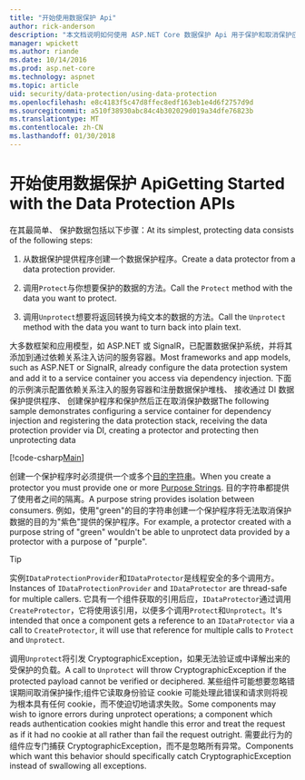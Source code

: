 ```yaml
---
title: "开始使用数据保护 Api"
author: rick-anderson
description: "本文档说明如何使用 ASP.NET Core 数据保护 Api 用于保护和取消保护应用中的数据。"
manager: wpickett
ms.author: riande
ms.date: 10/14/2016
ms.prod: asp.net-core
ms.technology: aspnet
ms.topic: article
uid: security/data-protection/using-data-protection
ms.openlocfilehash: e8c4183f5c47d8ffec8edf163eb1e4d6f2757d9d
ms.sourcegitcommit: a510f38930abc84c4b302029d019a34dfe76823b
ms.translationtype: MT
ms.contentlocale: zh-CN
ms.lasthandoff: 01/30/2018
---
```

# <a name="getting-started-with-the-data-protection-apis"></a><span data-ttu-id="76b27-103">开始使用数据保护 Api</span><span class="sxs-lookup"><span data-stu-id="76b27-103">Getting Started with the Data Protection APIs</span></span>

<a name="security-data-protection-getting-started"></a>

<span data-ttu-id="76b27-104">在其最简单、 保护数据包括以下步骤：</span><span class="sxs-lookup"><span data-stu-id="76b27-104">At its simplest, protecting data consists of the following steps:</span></span>

1. <span data-ttu-id="76b27-105">从数据保护提供程序创建一个数据保护程序。</span><span class="sxs-lookup"><span data-stu-id="76b27-105">Create a data protector from a data protection provider.</span></span>

2. <span data-ttu-id="76b27-106">调用`Protect`与你想要保护的数据的方法。</span><span class="sxs-lookup"><span data-stu-id="76b27-106">Call the `Protect` method with the data you want to protect.</span></span>

3. <span data-ttu-id="76b27-107">调用`Unprotect`想要将返回转换为纯文本的数据的方法。</span><span class="sxs-lookup"><span data-stu-id="76b27-107">Call the `Unprotect` method with the data you want to turn back into plain text.</span></span>

<span data-ttu-id="76b27-108">大多数框架和应用模型，如 ASP.NET 或 SignalR，已配置数据保护系统，并将其添加到通过依赖关系注入访问的服务容器。</span><span class="sxs-lookup"><span data-stu-id="76b27-108">Most frameworks and app models, such as ASP.NET or SignalR, already configure the data protection system and add it to a service container you access via dependency injection.</span></span> <span data-ttu-id="76b27-109">下面的示例演示配置依赖关系注入的服务容器和注册数据保护堆栈、 接收通过 DI 数据保护提供程序、 创建保护程序和保护然后正在取消保护数据</span><span class="sxs-lookup"><span data-stu-id="76b27-109">The following sample demonstrates configuring a service container for dependency injection and registering the data protection stack, receiving the data protection provider via DI, creating a protector and protecting then unprotecting data</span></span>

[!code-csharp[Main](../../security/data-protection/using-data-protection/samples/protectunprotect.cs?highlight=26,34,35,36,37,38,39,40)]

<span data-ttu-id="76b27-110">创建一个保护程序时必须提供一个或多个[目的字符串](consumer-apis/purpose-strings.md)。</span><span class="sxs-lookup"><span data-stu-id="76b27-110">When you create a protector you must provide one or more [Purpose Strings](consumer-apis/purpose-strings.md).</span></span> <span data-ttu-id="76b27-111">目的字符串都提供了使用者之间的隔离。</span><span class="sxs-lookup"><span data-stu-id="76b27-111">A purpose string provides isolation between consumers.</span></span> <span data-ttu-id="76b27-112">例如，使用"green"的目的字符串创建一个保护程序将无法取消保护数据的目的为"紫色"提供的保护程序。</span><span class="sxs-lookup"><span data-stu-id="76b27-112">For example, a protector created with a purpose string of "green" wouldn't be able to unprotect data provided by a protector with a purpose of "purple".</span></span>

>[!TIP]
> <span data-ttu-id="76b27-113">实例`IDataProtectionProvider`和`IDataProtector`是线程安全的多个调用方。</span><span class="sxs-lookup"><span data-stu-id="76b27-113">Instances of `IDataProtectionProvider` and `IDataProtector` are thread-safe for multiple callers.</span></span> <span data-ttu-id="76b27-114">它具有一个组件获取的引用后应，`IDataProtector`通过调用`CreateProtector`，它将使用该引用，以便多个调用`Protect`和`Unprotect`。</span><span class="sxs-lookup"><span data-stu-id="76b27-114">It's intended that once a component gets a reference to an `IDataProtector` via a call to `CreateProtector`, it will use that reference for multiple calls to `Protect` and `Unprotect`.</span></span>
>
><span data-ttu-id="76b27-115">调用`Unprotect`将引发 CryptographicException，如果无法验证或中译解出来的受保护的负载。</span><span class="sxs-lookup"><span data-stu-id="76b27-115">A call to `Unprotect` will throw CryptographicException if the protected payload cannot be verified or deciphered.</span></span> <span data-ttu-id="76b27-116">某些组件可能想要忽略错误期间取消保护操作;组件它读取身份验证 cookie 可能处理此错误和请求则将视为根本具有任何 cookie，而不使迫切地请求失败。</span><span class="sxs-lookup"><span data-stu-id="76b27-116">Some components may wish to ignore errors during unprotect operations; a component which reads authentication cookies might handle this error and treat the request as if it had no cookie at all rather than fail the request outright.</span></span> <span data-ttu-id="76b27-117">需要此行为的组件应专门捕获 CryptographicException，而不是忽略所有异常。</span><span class="sxs-lookup"><span data-stu-id="76b27-117">Components which want this behavior should specifically catch CryptographicException instead of swallowing all exceptions.</span></span>
